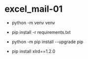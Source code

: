 # excel_mail-01

- python -m venv venv

- pip install -r requirements.txt

- python -m pip install --upgrade pip

- pip install xlrd==1.2.0
